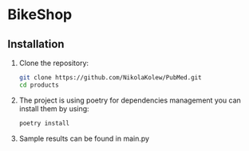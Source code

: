 # BikeShop

## Installation

1. Clone the repository:

    ```sh
    git clone https://github.com/NikolaKolew/PubMed.git
    cd products
    ```

2. The project is using poetry for dependencies management you can install them by using:

    ```sh
    poetry install
    ```
3. Sample results can be found in main.py